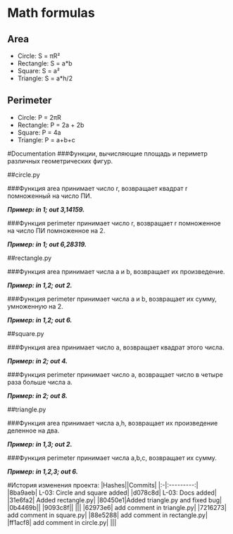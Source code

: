 # Math formulas
## Area
- Circle: S = πR²
- Rectangle: S = a*b
- Square: S = a²
- Triangle: S = a*h/2

## Perimeter
- Circle: P = 2πR
- Rectangle: P = 2a + 2b
- Square: P = 4a
- Triangle: P = a+b+c

#Documentation
###Функции, вычисляющие площадь и периметр различных геометрических фигур.

##circle.py

###Функция area принимает число r, возвращает квадрат r помноженный на число ПИ.

***Пример: in 1; out 3,14159.***

###Функция perimeter принимает число r, возвращает r помноженное на число ПИ помноженное на 2.

***Пример: in 1; out 6,28319.***


##rectangle.py

###Функция area принимает числа a и b, возвращает их произведение.

***Пример: in 1,2; out 2.***

###Функция perimeter принимает числа a и b, возвращает их сумму, умноженную на 2.

***Пример: in 1,2; out 6.***


##square.py

###Функция area принимает число a, возвращает квадрат этого числа.

***Пример: in 2; out 4.***

###Функция perimeter принимает число a, возвращает число в четыре раза больше числа a.

***Пример: in 2; out 8.***


##triangle.py

###Функция area принимает числа a,h, возвращает их произведение деленное на два.

***Пример: in 1,3; out 2.***

###Функция perimeter принимает числа a,b,c, возвращает их сумму.

***Пример: in 1,2,3; out 6.***

#История изменения проекта:
|Hashes||Commits|
|:-|:---------:|
|8ba9aeb| L-03: Circle and square added|
|d078c8d| L-03: Docs added|
|31e6fa2| Added rectangle.py|
|80450e1|Added triangle.py and fixed bug|
|0b4469b||
|9093c8f||
|||
|62973e6| add comment in triangle.py|
|7216273| add comment in square.py|
|88e5288| add comment in rectangle.py|
|ff1acf8| add comment in circle.py|
|||

